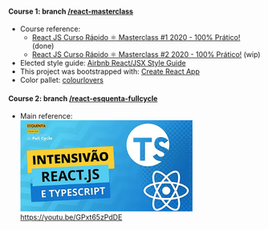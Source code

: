 #### Course 1: branch [/react-masterclass](https://github.com/KleberDevMan/react-fundamentals/tree/react-masterclass)

- Course reference: 
  - [React JS Curso Rápido ⚛️ Masterclass #1 2020 - 100% Prático!](https://youtu.be/XQxitgyZ_S4) (done)
  - [React JS Curso Rápido ⚛️ Masterclass #2 2020 - 100% Prático!](https://www.youtube.com/watch?v=GJ8Vm-h0V8I) (wip)
- Elected style guide:
[Airbnb React/JSX Style Guide](https://github.com/airbnb/javascript/tree/master/react)
- This project was bootstrapped with: [Create React App](https://github.com/facebook/create-react-app)
- Color pallet: [colourlovers](https://www.colourlovers.com/palettes)

#### Course 2: branch [/react-esquenta-fullcycle](https://github.com/KleberDevMan/react-fundamentals/tree/react-esquenta-fullcycle)

- Main reference:  
![img_1.png](img_1.png)  
https://youtu.be/GPxt65zPdDE
